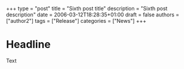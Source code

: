 +++
type = "post"
title = "Sixth post title"
description = "Sixth post description"
date = 2006-03-12T18:28:35+01:00
draft = false
authors = ["author2"]
tags = ["Release"]
categories = ["News"]
+++

# Headline
Text
